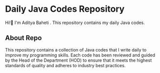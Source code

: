 
# Daily Java Codes Repository

Hi!👋  I'm  Aditya Baheti . This repository contains my daily Java codes.

## About Repo

This repository contains a collection of Java codes that I write daily to improve my programming skills. Each code has been reviewed and guided by the Head of the Department (HOD) to ensure that it meets the highest standards of quality and adheres to industry best practices.
